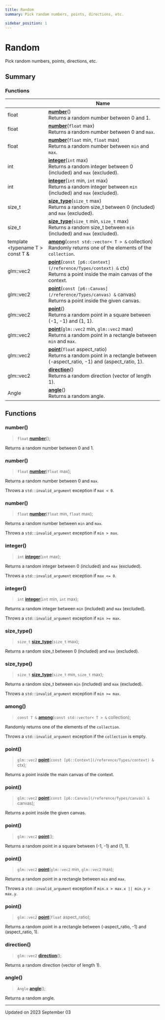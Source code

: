 ```yaml
---
title: Random
summary: Pick random numbers, points, directions, etc. 

sidebar_position: 1
---
```


# Random

Pick random numbers, points, directions, etc. 

## Summary

### Functions

|                | Name           |
| -------------- | -------------- |
| float | **[number](/reference/random#number)**()<br/>Returns a random number between 0 and 1.  |
| float | **[number](/reference/random#number)**(`float` max)<br/>Returns a random number between 0 and `max`.  |
| float | **[number](/reference/random#number)**(`float` min, `float` max)<br/>Returns a random number between `min` and `max`.  |
| int | **[integer](/reference/random#integer)**(`int` max)<br/>Returns a random integer between 0 (included) and `max` (excluded).  |
| int | **[integer](/reference/random#integer)**(`int` min, `int` max)<br/>Returns a random integer between `min` (included) and `max` (excluded).  |
| size_t | **[size_type](/reference/random#size_type)**(`size_t` max)<br/>Returns a random size_t between 0 (included) and `max` (excluded).  |
| size_t | **[size_type](/reference/random#size_type)**(`size_t` min, `size_t` max)<br/>Returns a random size_t between `min` (included) and `max` (excluded).  |
| template <typename T \> <br/>const T & | **[among](/reference/random#among)**(`const std::vector< T > &` collection)<br/>Randomly returns one of the elements of the `collection`.  |
| glm::vec2 | **[point](/reference/random#point)**(`const [p6::Context](/reference/Types/context) &` ctx)<br/>Returns a point inside the main canvas of the context.  |
| glm::vec2 | **[point](/reference/random#point)**(`const [p6::Canvas](/reference/Types/canvas) &` canvas)<br/>Returns a point inside the given canvas.  |
| glm::vec2 | **[point](/reference/random#point)**()<br/>Returns a random point in a square between (-1, -1) and (1, 1).  |
| glm::vec2 | **[point](/reference/random#point)**(`glm::vec2` min, `glm::vec2` max)<br/>Returns a random point in a rectangle between `min` and `max`.  |
| glm::vec2 | **[point](/reference/random#point)**(`float` aspect_ratio)<br/>Returns a random point in a rectangle between (-aspect_ratio, -1) and (aspect_ratio, 1).  |
| glm::vec2 | **[direction](/reference/random#direction)**()<br/>Returns a random direction (vector of length 1).  |
| Angle | **[angle](/reference/random#angle)**()<br/>Returns a random angle.  |


## Functions

### number()

> `float` **[number](/reference/random#number)**();


Returns a random number between 0 and 1. 

### number()

> `float` **[number](/reference/random#number)**(`float` max);


Returns a random number between 0 and `max`. 

Throws a `std::invalid_argument` exception if `max < 0`. 


### number()

> `float` **[number](/reference/random#number)**(`float` min, `float` max);


Returns a random number between `min` and `max`. 

Throws a `std::invalid_argument` exception if `min > max`. 


### integer()

> `int` **[integer](/reference/random#integer)**(`int` max);


Returns a random integer between 0 (included) and `max` (excluded). 

Throws a `std::invalid_argument` exception if `max <= 0`. 


### integer()

> `int` **[integer](/reference/random#integer)**(`int` min, `int` max);


Returns a random integer between `min` (included) and `max` (excluded). 

Throws a `std::invalid_argument` exception if `min >= max`. 


### size_type()

> `size_t` **[size_type](/reference/random#size_type)**(`size_t` max);


Returns a random size_t between 0 (included) and `max` (excluded). 

### size_type()

> `size_t` **[size_type](/reference/random#size_type)**(`size_t` min, `size_t` max);


Returns a random size_t between `min` (included) and `max` (excluded). 

Throws a `std::invalid_argument` exception if `min >= max`. 


### among()

> `const T &` **[among](/reference/random#among)**(`const std::vector< T > &` collection);


Randomly returns one of the elements of the `collection`. 

Throws a `std::invalid_argument` exception if the `collection` is empty. 


### point()

> `glm::vec2` **[point](/reference/random#point)**(`const [p6::Context](/reference/Types/context) &` ctx);


Returns a point inside the main canvas of the context. 

### point()

> `glm::vec2` **[point](/reference/random#point)**(`const [p6::Canvas](/reference/Types/canvas) &` canvas);


Returns a point inside the given canvas. 

### point()

> `glm::vec2` **[point](/reference/random#point)**();


Returns a random point in a square between (-1, -1) and (1, 1). 

### point()

> `glm::vec2` **[point](/reference/random#point)**(`glm::vec2` min, `glm::vec2` max);


Returns a random point in a rectangle between `min` and `max`. 

Throws a `std::invalid_argument` exception if `min.x > max.x || min.y > max.y`. 


### point()

> `glm::vec2` **[point](/reference/random#point)**(`float` aspect_ratio);


Returns a random point in a rectangle between (-aspect_ratio, -1) and (aspect_ratio, 1). 

### direction()

> `glm::vec2` **[direction](/reference/random#direction)**();


Returns a random direction (vector of length 1). 

### angle()

> `Angle` **[angle](/reference/random#angle)**();


Returns a random angle. 





-------------------------------

Updated on 2023 September 03